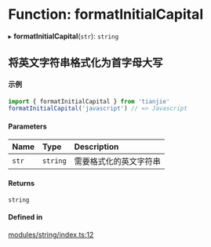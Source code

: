 # Function: formatInitialCapital

▸ **formatInitialCapital**(`str`): `string`

## 将英文字符串格式化为首字母大写
 #### 示例
 ``` ts
import { formatInitialCapital } from 'tianjie'
formatInitialCapital('javascript') // => Javascript
````

#### Parameters

| Name | Type | Description |
| :------ | :------ | :------ |
| `str` | `string` | 需要格式化的英文字符串 |

#### Returns

`string`

#### Defined in

[modules/string/index.ts:12](https://github.com/loclink/tianjie/blob/e41a67e/src/modules/string/index.ts#L12)
